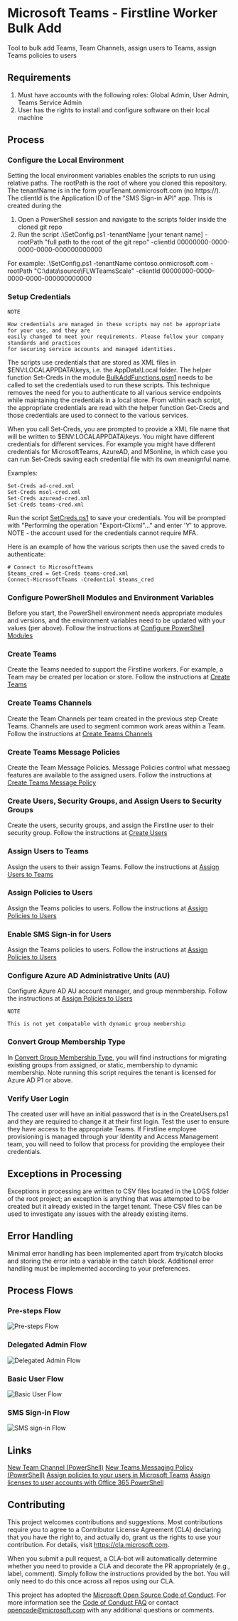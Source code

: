 # Microsoft Teams - Firstline Worker Bulk Add

Tool to bulk add Teams, Team Channels, assign users to Teams, assign Teams policies to users

## Requirements

1. Must have accounts with the following roles: Global Admin, User Admin, Teams Service Admin
2. User has the rights to install and configure software on their local machine

## Process

### Configure the Local Environment

Setting the local environment variables enables the scripts to run using relative paths.
The rootPath is the root of where you cloned this repository.
The tenantName is in the form yourTenant.onmicrosoft.com (no https://).
The clientId is the Application ID of the "SMS Sign-in API" app.  This is created during the 

1. Open a PowerShell session and navigate to the scripts folder inside the cloned git repo
2. Run the script .\SetConfig.ps1 -tenantName [your tenant name] -rootPath "full path to the root of the git repo" -clientId 00000000-0000-0000-0000-000000000000

For example: .\SetConfig.ps1 -tenantName contoso.onmicrosoft.com -rootPath "C:\data\source\FLWTeamsScale" -clientId 00000000-0000-0000-0000-000000000000

### Setup Credentials

    NOTE
    
    How credentials are managed in these scripts may not be appropriate for your use, and they are 
    easily changed to meet your requirements. Please follow your company standards and practices 
    for securing service accounts and managed identities.

The scripts use credentials that are stored as XML files in $ENV:LOCALAPPDATA\keys, i.e. the AppData\Local folder.  The helper function Set-Creds in the module [BulkAddFunctions.psm1](./scripts/BulkAddFunctions.psm1) needs to be called to set the credentials used to run these scripts.  This technique removes the need for you to authenticate to all various service endpoints while maintaining the credentials in a local store.  From within each script, the appropriate credentials are read with the helper function Get-Creds and those credentials are used to connect to the various services.

When you call Set-Creds, you are prompted to provide a XML file name that will be written to $ENV:LOCALAPPDATA\keys.  You might have different credentials for different services.  For example you might have different credentials for MicrosoftTeams, AzureAD, and MSonline, in which case you can run Set-Creds saving each credential file with its own meanignful name.

Examples:

    Set-Creds ad-cred.xml
    Set-Creds msol-cred.xml
    Set-Creds azuread-cred.xml
    Set-Creds teams-cred.xml 

Run the script [SetCreds.ps1](./scripts/SetCreds.ps1) to save your credentials.  You will be prompted with "Performing the operation "Export-Clixml"..." and enter 'Y' to approve.  NOTE - the account used for the credentials cannot require MFA.

Here is an example of how the various scripts then use the saved creds to authenticate:

    # Connect to MicrosoftTeams
    $teams_cred = Get-Creds teams-cred.xml
    Connect-MicrosoftTeams -Credential $teams_cred

### Configure PowerShell Modules and Environment Variables

Before you start, the PowerShell environment needs appropriate modules and versions, and the environment variables need to be updated with your values (per above).  Follow the instructions at [Configure PowerShell Modules](./docs/ConfigurePowerShellModules.md)

### Create Teams

Create the Teams needed to support the Firstline workers.  For example, a Team may be created per location or store.  Follow the instructions at [Create Teams](./docs/CreateTeams.md)

### Create Teams Channels

Create the Team Channels per team created in the previous step Create Teams.  Channels are used to segment common work areas within a Team.  Follow the instructions at [Create Teams Channels](./docs/CreateTeamsChannels.md)

### Create Teams Message Policies

Create the Team Message Policies.  Message Policies control what messaeg features are available to the assigned users.  Follow the instructions at [Create Teams Message Policy](./docs/CreateTeamsMessagePolicies.md)

### Create Users, Security Groups, and Assign Users to Security Groups

Create the users, security groups, and assign the Firstline user to their security group. Follow the instructions at [Create Users](./docs/CreateUsers.md)

### Assign Users to Teams

Assign the users to their assign Teams. Follow the instructions at [Assign Users to Teams](./docs/AssignUserstoTeams.md)

### Assign Policies to Users

Assign the Teams policies to users. Follow the instructions at [Assign Policies to Users](./docs/AssignPoliciestoUsers.md)

### Enable SMS Sign-in for Users

Assign the Teams policies to users. Follow the instructions at [Assign Policies to Users](./docs/EnableSms.md)

### Configure Azure AD Administrative Units (AU)

Configure Azure AD AU account manager, and group menmbership. Follow the instructions at [Assign Policies to Users](./docs/ConfigureAdministrativeUnits.md)

    NOTE

    This is not yet compatable with dynamic group membership

### Convert Group Membership Type

In [Convert Group Membership Type](./docs/ConvertGroupMembershipType.md), you will find instructions for migrating existing groups from assigned, or static, membership to dynamic membership.  Note running this script requires the tenant is licensed for Azure AD P1 or above.

### Verify User Login

The created user will have an initial password that is in the CreateUsers.ps1 and they are required to change it at their first login.  Test the user to ensure they have access to the appropriate Teams.  If Firstline employee provisioning is managed through your Identity and Access Management team, you will need to follow that process for providing the employee their credentials.

## Exceptions in Processing

Exceptions in processing are written to CSV files located in the LOGS folder of the root project; an exception is anything that was attempted to be created but it already existed in the target tenant.  These CSV files can be used to investigate any issues with the already existing items.

## Error Handling

Minimal error handling has been implemented apart from try/catch blocks and storing the error into a variable in the catch block.  Additional error handling must be implemented according to your preferences.

## Process Flows

### Pre-steps Flow

![Pre-steps Flow](./media/Pre-stepsFlow.png)

### Delegated Admin Flow

![Delegated Admin Flow](./media/DelegatedAdminFlow.png)

### Basic User Flow

![Basic User Flow](./media/BasicUserFlow.png)

### SMS Sign-in Flow

![SMS sign-in Flow](./media/SMSSign-inFlow.png)

## Links

[New Team Channel (PowerShell)](https://docs.microsoft.com/en-us/powershell/module/teams/new-teamchannel?view=teams-ps)
[New Teams Messaging Policy (PowerShell)](https://docs.microsoft.com/en-us/powershell/module/skype/new-csteamsmessagingpolicy?view=skype-ps)
[Assign policies to your users in Microsoft Teams](https://docs.microsoft.com/en-us/microsoftteams/assign-policies#install-and-connect-to-the-microsoft-teams-powershell-module-1)
[Assign licenses to user accounts with Office 365 PowerShell](https://docs.microsoft.com/en-us/office365/enterprise/powershell/assign-licenses-to-user-accounts-with-office-365-powershell)

## Contributing

This project welcomes contributions and suggestions. Most contributions require you to agree to a Contributor License Agreement (CLA) declaring that you have the right to, and actually do, grant us the rights to use your contribution. For details, visit https://cla.microsoft.com.

When you submit a pull request, a CLA-bot will automatically determine whether you need to provide a CLA and decorate the PR appropriately (e.g., label, comment). Simply follow the instructions provided by the bot. You will only need to do this once across all repos using our CLA.

This project has adopted the [Microsoft Open Source Code of Conduct](https://opensource.microsoft.com/codeofconduct/). For more information see the [Code of Conduct FAQ](https://opensource.microsoft.com/codeofconduct/faq/) or contact opencode@microsoft.com with any additional questions or comments.
